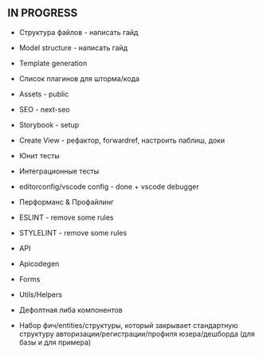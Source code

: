 ## IN PROGRESS



- Структура файлов - написать гайд
- Model structure - написать гайд
- Template generation
- Список плагинов для шторма/кода
- Assets - public
- SEO - next-seo
- Storybook - setup
- Create View - рефактор, forwardref, настроить паблиш, доки
- Юнит тесты
- Интеграционные тесты
- editorconfig/vscode config - done + vscode debugger
- Перформанс & Профайлинг

- ESLINT - remove some rules
- STYLELINT - remove some rules

- API
- Apicodegen

- Forms

- Utils/Helpers
- Дефолтная либа компонентов
- Набор фич/entities/структуры, который закрывает стандартную структуру авторизации/регистрации/профиля юзера/дешборда (для базы и для примера)

